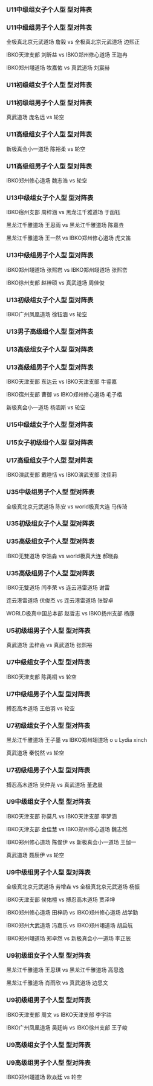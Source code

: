 ### U11中级组女子个人型 型对阵表

### U11中级组男子个人型 型对阵表

全极真北京元武道场 詹毅 vs 全极真北京元武道场 边熙正

IBKO天津支部 刘昕益 vs IBKO郑州修心道场 王迦冉

IBKO郑州翊道场 牧嘉佑 vs 真武道场 刘宸赫

### U11初级组女子个人型 型对阵表

### U11初级组男子个人型 型对阵表

真武道场 庞名远 vs 轮空

### U11高级组女子个人型 型对阵表

新极真会小一道场 陈裕柔 vs 轮空

### U11高级组男子个人型 型对阵表

IBKO郑州修心道场 魏志浩 vs 轮空

### U13中级组女子个人型 型对阵表

IBKO宿州支部 周梓涵 vs 黑龙江千雅道场 于函钰

黑龙江千雅道场 王思雨 vs 黑龙江千雅道场 陈嘉垚

黑龙江千雅道场 王一然 vs IBKO郑州修心道场 虎文笛

### U13中级组男子个人型 型对阵表

IBKO郑州翊道场 张熙岩 vs IBKO郑州翊道场 张熙峦

IBKO徐州支部 赵梓硕 vs 真武道场 周佳俊

### U13初级组女子个人型 型对阵表

IBKO广州凤凰道场 徐钰涵 vs 轮空

### U13男子高级组个人型 型对阵表

### U13高级组女子个人型 型对阵表

### U13高级组男子个人型 型对阵表

IBKO天津支部 东达云 vs IBKO天津支部 牛睿嘉

IBKO宿州支部 曹御 vs IBKO郑州修心道场 毛子楷

新极真会小一道场 杨涵斯 vs 轮空

### U15中级组女子个人型 型对阵表

### U15女子初级组个人型 型对阵表

### U17高级组女子个人型 型对阵表

IBKO演武支部 戴睦恬 vs IBKO演武支部 沈佳莉

### U35中级组男子个人型 型对阵表

全极真北京元武道场 陈安 vs world极真大连 马传琦

### U35初级组女子个人型 型对阵表

### U35高级组女子个人型 型对阵表

IBKO无雙道场 李浩淼 vs world极真大连 郝晓淼

### U35高级组男子个人型 型对阵表

IBKO无雙道场 闫李荣 vs 连云港雷道场 谢雷

连云港雷道场 伏俊杰 vs 连云港雷道场 张智卓

WORLD极真中国总本部 赵哲志 vs IBKO扬州支部 杨康

### U5初级组男子个人型 型对阵表

真武道场 孟梓垚 vs 真武道场 张熙裕

### U7中级组女子个人型 型对阵表

IBKO天津支部 陈禹桐 vs 轮空

### U7中级组男子个人型 型对阵表

搏忍高木道场 王伯羽 vs 轮空

### U7初级组女子个人型 型对阵表

黑龙江千雅道场 王子墨 vs IBKO郑州翊道场    o u Lydia xinch

真武道场 秦悦然 vs 轮空

### U7初级组男子个人型 型对阵表

搏忍高木道场 吴仲尧 vs 真武道场 董逸晨

### U9中级组女子个人型 型对阵表

IBKO天津支部 孙莫凡 vs IBKO天津支部 李梦涵

IBKO天津支部 金佳慧 vs IBKO郑州修心道场 魏志然

IBKO郑州修心道场 陈俊伊 vs 新极真会小一道场 王伽一

真武道场 聂辰伊 vs 轮空

### U9中级组男子个人型 型对阵表

全极真北京元武道场 劳增垚 vs 全极真北京元武道场 杨振

IBKO天津支部 侯佑檀 vs 搏忍高木道场 贾泽坤

IBKO郑州修心道场 田梓礽 vs IBKO郑州修心道场 战学勤

IBKO郑州大武道场 冯嘉乐 vs IBKO郑州翊道场 胡启航

IBKO郑州翊道场 郑卓然 vs 新极真会小一道场 李正辰

### U9初级组女子个人型 型对阵表

黑龙江千雅道场 王思琪 vs 黑龙江千雅道场 高思逸

黑龙江千雅道场 肖雨欣 vs 真武道场 边思文

### U9初级组男子个人型 型对阵表

IBKO天津支部 周文 vs IBKO天津支部 李宇祜

IBKO广州凤凰道场 吴廷屿 vs IBKO徐州支部 王子峻

### U9高级组女子个人型 型对阵表

### U9高级组男子个人型 型对阵表

IBKO郑州翊道场 欧焱廷 vs 轮空

